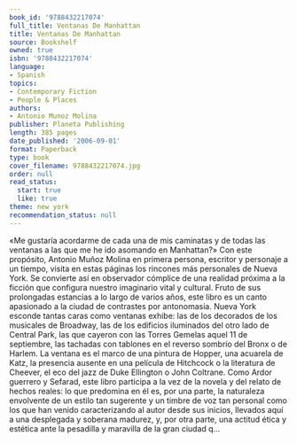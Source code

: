 ```yaml
---
book_id: '9788432217074'
full_title: Ventanas De Manhattan
title: Ventanas De Manhattan
source: Bookshelf
owned: true
isbn: '9788432217074'
language:
- Spanish
topics:
- Contemporary Fiction
- People & Places
authors:
- Antonio Munoz Molina
publisher: Planeta Publishing
length: 385 pages
date_published: '2006-09-01'
format: Paperback
type: book
cover_filename: 9788432217074.jpg
order: null
read_status:
  start: true
  like: true
theme: new york
recommendation_status: null
---
```

«Me gustaría acordarme de cada una de mis caminatas y de todas las ventanas a las que me he ido asomando en Manhattan?» Con este propósito, Antonio Muñoz Molina en primera persona, escritor y personaje a un tiempo, visita en estas páginas los rincones más personales de Nueva York. Se convierte así en observador cómplice de una realidad próxima a la ficción que configura nuestro imaginario vital y cultural. Fruto de sus prolongadas estancias a lo largo de varios años, este libro es un canto apasionado a la ciudad de contrastes por antonomasia. Nueva York esconde tantas caras como ventanas exhibe: las de los decorados de los musicales de Broadway, las de los edificios iluminados del otro lado de Central Park, las que cayeron con las Torres Gemelas aquel 11 de septiembre, las tachadas con tablones en el reverso sombrío del Bronx o de Harlem. La ventana es el marco de una pintura de Hopper, una acuarela de Katz, la presencia ausente en una película de Hitchcock o la literatura de Cheever, el eco del jazz de Duke Ellington o John Coltrane. Como Ardor guerrero y Sefarad, este libro participa a la vez de la novela y del relato de hechos reales: lo que predomina en él es, por una parte, la naturaleza envolvente de un estilo tan sugerente y un timbre de voz tan personal como los que han venido caracterizando al autor desde sus inicios, llevados aquí a una desplegada y soberana madurez, y, por otra parte, una actitud ética y estética ante la pesadilla y maravilla de la gran ciudad q...
